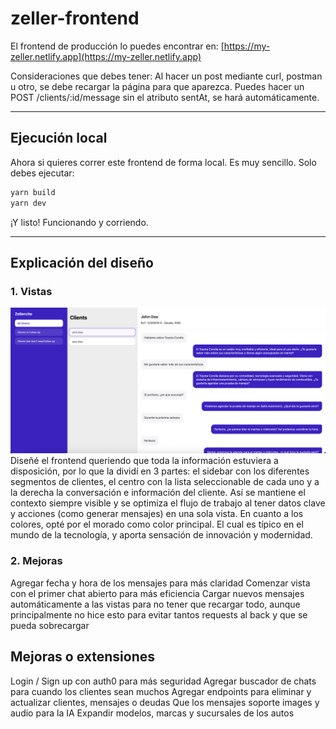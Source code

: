 # zeller-frontend

El frontend de producción lo puedes encontrar en: [https://my-zeller.netlify.app](https://my-zeller.netlify.app)

Consideraciones que debes tener:
Al hacer un post mediante curl, postman u otro, se debe recargar la página para que aparezca.
Puedes hacer un POST /clients/:id/message sin el atributo sentAt, se hará automáticamente.

---

## Ejecución local
Ahora si quieres correr este frontend de forma local. Es muy sencillo.
Solo debes ejecutar:
```bash
yarn build
yarn dev
```

¡Y listo! Funcionando y corriendo.

---

## Explicación del diseño
### 1. Vistas
![View](assets/view.png)
Diseñé el frontend queriendo que toda la información estuviera a disposición, por lo que la dividí en 3 partes: el sidebar con los diferentes segmentos de clientes, el centro con la lista seleccionable de cada uno y a la derecha la conversación e información del cliente. Así se mantiene el contexto siempre visible y se optimiza el flujo de trabajo al tener datos clave y acciones (como generar mensajes) en una sola vista.
En cuanto a los colores, opté por el morado como color principal. El cual es típico en el mundo de la tecnología, y aporta sensación de innovación y modernidad.

### 2. Mejoras
Agregar fecha y hora de los mensajes para más claridad
Comenzar vista con el primer chat abierto para más eficiencia
Cargar nuevos mensajes automáticamente a las vistas para no tener que recargar todo, aunque principalmente no hice esto para evitar tantos requests al back y que se pueda sobrecargar

## Mejoras o extensiones
Login / Sign up con auth0 para más seguridad
Agregar buscador de chats para cuando los clientes sean muchos
Agregar endpoints para eliminar y actualizar clientes, mensajes o deudas
Que los mensajes soporte images y audio para la IA
Expandir modelos, marcas y sucursales de los autos